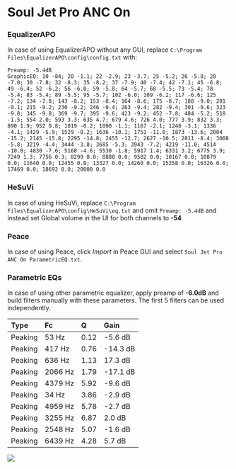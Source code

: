 # Soul Jet Pro ANC On

### EqualizerAPO
In case of using EqualizerAPO without any GUI, replace `C:\Program Files\EqualizerAPO\config\config.txt`
with:
```
Preamp: -5.4dB
GraphicEQ: 10 -84; 20 -1.1; 22 -2.9; 23 -3.7; 25 -5.2; 26 -5.8; 28 -7.0; 30 -7.8; 32 -8.3; 35 -8.2; 37 -7.9; 40 -7.4; 42 -7.1; 45 -6.8; 49 -6.4; 52 -6.2; 56 -6.0; 59 -5.8; 64 -5.7; 68 -5.5; 73 -5.4; 78 -5.4; 83 -5.4; 89 -5.5; 95 -5.7; 102 -6.0; 109 -6.2; 117 -6.6; 125 -7.2; 134 -7.8; 143 -8.2; 153 -8.4; 164 -8.6; 175 -8.7; 188 -9.0; 201 -9.1; 215 -9.2; 230 -9.2; 246 -9.4; 263 -9.4; 282 -9.4; 301 -9.6; 323 -9.8; 345 -9.8; 369 -9.7; 395 -9.6; 423 -9.2; 452 -7.8; 484 -5.2; 518 -1.5; 554 2.0; 593 3.3; 635 4.7; 679 4.6; 726 4.0; 777 3.9; 832 3.3; 890 1.9; 952 0.8; 1019 -0.2; 1090 -1.1; 1167 -2.1; 1248 -3.1; 1336 -4.1; 1429 -5.9; 1529 -8.2; 1636 -10.1; 1751 -11.8; 1873 -13.6; 2004 -15.2; 2145 -15.8; 2295 -14.8; 2455 -12.7; 2627 -10.5; 2811 -8.4; 3008 -5.8; 3219 -4.4; 3444 -3.8; 3685 -5.3; 3943 -7.2; 4219 -11.0; 4514 -10.0; 4830 -7.6; 5168 -4.6; 5530 -1.8; 5917 1.4; 6331 3.2; 6775 3.9; 7249 1.3; 7756 0.3; 8299 0.0; 8880 0.0; 9502 0.0; 10167 0.0; 10879 0.0; 11640 0.0; 12455 0.0; 13327 0.0; 14260 0.0; 15258 0.0; 16326 0.0; 17469 0.0; 18692 0.0; 20000 0.0
```

### HeSuVi
In case of using HeSuVi, replace `C:\Program Files\EqualizerAPO\config\HeSuVi\eq.txt` and omit `Preamp:
-5.4dB` and instead set Global volume in the UI for both channels to **-54**

### Peace
In case of using Peace, click *Import* in Peace GUI and select `Soul Jet Pro ANC On ParametricEQ.txt`.

### Parametric EQs
In case of using other parametric equalizer, apply preamp of **-6.0dB** and build filters manually with
these parameters. The first 5 filters can be used independently.

| Type    | Fc      |    Q | Gain     |
|:--------|:--------|:-----|:---------|
| Peaking | 53 Hz   | 0.12 | -5.6 dB  |
| Peaking | 417 Hz  | 0.76 | -14.3 dB |
| Peaking | 636 Hz  | 1.13 | 17.3 dB  |
| Peaking | 2066 Hz | 1.79 | -17.1 dB |
| Peaking | 4379 Hz | 5.92 | -9.6 dB  |
| Peaking | 34 Hz   | 3.86 | -2.9 dB  |
| Peaking | 4959 Hz | 5.78 | -2.7 dB  |
| Peaking | 3255 Hz | 6.87 | 2.0 dB   |
| Peaking | 2548 Hz | 5.07 | -1.6 dB  |
| Peaking | 6439 Hz | 4.28 | 5.7 dB   |

![](https://raw.githubusercontent.com/jaakkopasanen/AutoEq/master/results/innerfidelity/sbaf-serious/Soul%20Jet%20Pro%20ANC%20On/Soul%20Jet%20Pro%20ANC%20On.png)